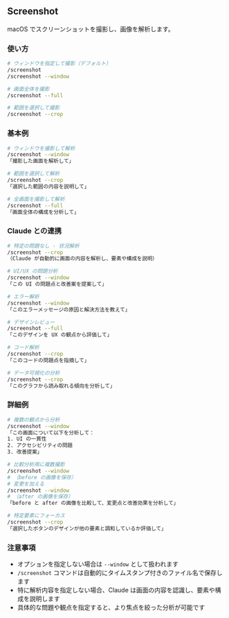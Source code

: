 ## Screenshot

macOS でスクリーンショットを撮影し、画像を解析します。

### 使い方

```bash
# ウィンドウを指定して撮影（デフォルト）
/screenshot
/screenshot --window

# 画面全体を撮影
/screenshot --full

# 範囲を選択して撮影
/screenshot --crop
```

### 基本例

```bash
# ウィンドウを撮影して解析
/screenshot --window
「撮影した画面を解析して」

# 範囲を選択して解析
/screenshot --crop
「選択した範囲の内容を説明して」

# 全画面を撮影して解析
/screenshot --full
「画面全体の構成を分析して」
```

### Claude との連携

```bash
# 特定の問題なし - 状況解析
/screenshot --crop
（Claude が自動的に画面の内容を解析し、要素や構成を説明）

# UI/UX の問題分析
/screenshot --window
「この UI の問題点と改善案を提案して」

# エラー解析
/screenshot --window
「このエラーメッセージの原因と解決方法を教えて」

# デザインレビュー
/screenshot --full
「このデザインを UX の観点から評価して」

# コード解析
/screenshot --crop
「このコードの問題点を指摘して」

# データ可視化の分析
/screenshot --crop
「このグラフから読み取れる傾向を分析して」
```

### 詳細例

```bash
# 複数の観点から分析
/screenshot --window
「この画面について以下を分析して：
1. UI の一貫性
2. アクセシビリティの問題
3. 改善提案」

# 比較分析用に複数撮影
/screenshot --window
# （before の画像を保存）
# 変更を加える
/screenshot --window
# （after の画像を保存）
「before と after の画像を比較して、変更点と改善効果を分析して」

# 特定要素にフォーカス
/screenshot --crop
「選択したボタンのデザインが他の要素と調和しているか評価して」
```

### 注意事項

- オプションを指定しない場合は `--window` として扱われます
- `/screenshot` コマンドは自動的にタイムスタンプ付きのファイル名で保存します
- 特に解析内容を指定しない場合、Claude は画面の内容を認識し、要素や構成を説明します
- 具体的な問題や観点を指定すると、より焦点を絞った分析が可能です